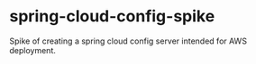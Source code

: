 # spring-cloud-config-spike
Spike of creating a spring cloud config server intended for AWS deployment.
